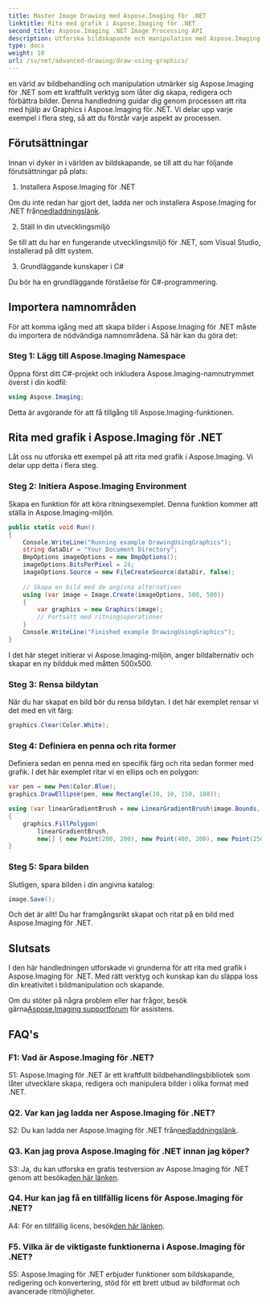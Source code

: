 ```yaml
---
title: Master Image Drawing med Aspose.Imaging för .NET
linktitle: Rita med grafik i Aspose.Imaging för .NET
second_title: Aspose.Imaging .NET Image Processing API
description: Utforska bildskapande och manipulation med Aspose.Imaging för .NET. Lär dig att rita och redigera bilder i C# med lätthet.
type: docs
weight: 10
url: /sv/net/advanced-drawing/draw-using-graphics/
---
```

en värld av bildbehandling och manipulation utmärker sig Aspose.Imaging för .NET som ett kraftfullt verktyg som låter dig skapa, redigera och förbättra bilder. Denna handledning guidar dig genom processen att rita med hjälp av Graphics i Aspose.Imaging för .NET. Vi delar upp varje exempel i flera steg, så att du förstår varje aspekt av processen.

## Förutsättningar

Innan vi dyker in i världen av bildskapande, se till att du har följande förutsättningar på plats:

1. Installera Aspose.Imaging för .NET

 Om du inte redan har gjort det, ladda ner och installera Aspose.Imaging for .NET från[nedladdningslänk](https://releases.aspose.com/imaging/net/).

2. Ställ in din utvecklingsmiljö

Se till att du har en fungerande utvecklingsmiljö för .NET, som Visual Studio, installerad på ditt system.

3. Grundläggande kunskaper i C#

Du bör ha en grundläggande förståelse för C#-programmering.

## Importera namnområden

För att komma igång med att skapa bilder i Aspose.Imaging för .NET måste du importera de nödvändiga namnområdena. Så här kan du göra det:

### Steg 1: Lägg till Aspose.Imaging Namespace

Öppna först ditt C#-projekt och inkludera Aspose.Imaging-namnutrymmet överst i din kodfil:

```csharp
using Aspose.Imaging;
```

Detta är avgörande för att få tillgång till Aspose.Imaging-funktionen.

## Rita med grafik i Aspose.Imaging för .NET

Låt oss nu utforska ett exempel på att rita med grafik i Aspose.Imaging. Vi delar upp detta i flera steg.

### Steg 2: Initiera Aspose.Imaging Environment

Skapa en funktion för att köra ritningsexemplet. Denna funktion kommer att ställa in Aspose.Imaging-miljön.

```csharp
public static void Run()
{
    Console.WriteLine("Running example DrawingUsingGraphics");
    string dataDir = "Your Document Directory";
    BmpOptions imageOptions = new BmpOptions();
    imageOptions.BitsPerPixel = 24;
    imageOptions.Source = new FileCreateSource(dataDir, false);
    
    // Skapa en bild med de angivna alternativen
    using (var image = Image.Create(imageOptions, 500, 500))
    {
        var graphics = new Graphics(image);
        // Fortsätt med ritningsoperationer
    }
    Console.WriteLine("Finished example DrawingUsingGraphics");
}
```

I det här steget initierar vi Aspose.Imaging-miljön, anger bildalternativ och skapar en ny bildduk med måtten 500x500.

### Steg 3: Rensa bildytan

När du har skapat en bild bör du rensa bildytan. I det här exemplet rensar vi det med en vit färg:

```csharp
graphics.Clear(Color.White);
```

### Steg 4: Definiera en penna och rita former

Definiera sedan en penna med en specifik färg och rita sedan former med grafik. I det här exemplet ritar vi en ellips och en polygon:

```csharp
var pen = new Pen(Color.Blue);
graphics.DrawEllipse(pen, new Rectangle(10, 10, 150, 100));

using (var linearGradientBrush = new LinearGradientBrush(image.Bounds, Color.Red, Color.White, 45f))
{
    graphics.FillPolygon(
        linearGradientBrush,
        new[] { new Point(200, 200), new Point(400, 200), new Point(250, 350) });
}
```

### Steg 5: Spara bilden

Slutligen, spara bilden i din angivna katalog:

```csharp
image.Save();
```

Och det är allt! Du har framgångsrikt skapat och ritat på en bild med Aspose.Imaging för .NET.

## Slutsats

I den här handledningen utforskade vi grunderna för att rita med grafik i Aspose.Imaging för .NET. Med rätt verktyg och kunskap kan du släppa loss din kreativitet i bildmanipulation och skapande.

 Om du stöter på några problem eller har frågor, besök gärna[Aspose.Imaging supportforum](https://forum.aspose.com/) för assistens.

## FAQ's

### F1: Vad är Aspose.Imaging för .NET?

S1: Aspose.Imaging för .NET är ett kraftfullt bildbehandlingsbibliotek som låter utvecklare skapa, redigera och manipulera bilder i olika format med .NET.

### Q2. Var kan jag ladda ner Aspose.Imaging för .NET?

 S2: Du kan ladda ner Aspose.Imaging för .NET från[nedladdningslänk](https://releases.aspose.com/imaging/net/).

### Q3. Kan jag prova Aspose.Imaging för .NET innan jag köper?

 S3: Ja, du kan utforska en gratis testversion av Aspose.Imaging för .NET genom att besöka[den här länken](https://releases.aspose.com/).

### Q4. Hur kan jag få en tillfällig licens för Aspose.Imaging för .NET?

 A4: För en tillfällig licens, besök[den här länken](https://purchase.aspose.com/temporary-license/).

### F5. Vilka är de viktigaste funktionerna i Aspose.Imaging för .NET?

S5: Aspose.Imaging för .NET erbjuder funktioner som bildskapande, redigering och konvertering, stöd för ett brett utbud av bildformat och avancerade ritmöjligheter.